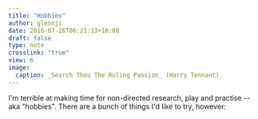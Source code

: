 ```yaml
---
title: "Hobbies"
author: glennji
date: 2016-07-26T06:21:13+10:00
draft: false
type: note
crosslink: "true"
view: 6
image:
  caption: _Search Thou The Ruling Passion_ (Harry Tennant)
---
```

I'm terrible at making time for non-directed research, play and practise -- aka "hobbies". There are a bunch of things I'd like to try, however:

